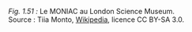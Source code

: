 *Fig. 1.51 :* Le MONIAC au London Science Museum.   
Source : Tiia Monto, [Wikipedia](https://de.wikipedia.org/wiki/MONIAC#/media/Datei:MONIAC_computer.jpg), licence CC BY-SA 3.0.